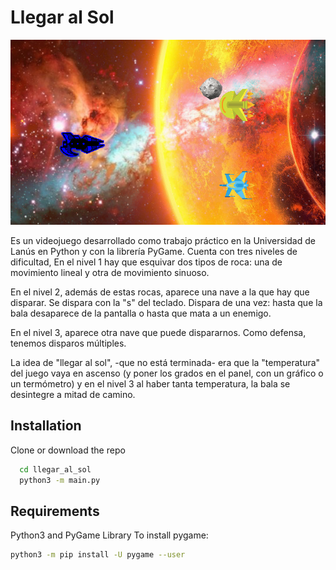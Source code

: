 
# Llegar al Sol 

![alt text](https://github.com/patricioarango/llegar_al_sol/blob/master/llegar_al_sol.png)

Es un videojuego desarrollado como trabajo práctico en la Universidad de Lanús en Python y con la librería PyGame. Cuenta con tres niveles de dificultad, En el nivel 1 hay que esquivar dos tipos de roca: una de movimiento lineal y otra de movimiento sinuoso.

En el nivel 2, además de estas rocas, aparece una nave a la que hay que disparar. Se dispara con la "s" del teclado. Dispara de una vez: hasta que la bala desaparece de la pantalla o hasta que mata a un enemigo. 

En el nivel 3, aparece otra nave que puede dispararnos. Como defensa, tenemos disparos múltiples. 

La idea de "llegar al sol", -que no está terminada- era que la "temperatura" del juego vaya en ascenso (y poner los grados en el panel, con un gráfico o un termómetro) y en el nivel 3 al haber tanta temperatura, la bala se desintegre a mitad de camino. 

## Installation

Clone or download the repo

```bash
  cd llegar_al_sol
  python3 -m main.py
```
    
## Requirements

Python3 and PyGame Library
To install pygame: 
```bash
python3 -m pip install -U pygame --user
```